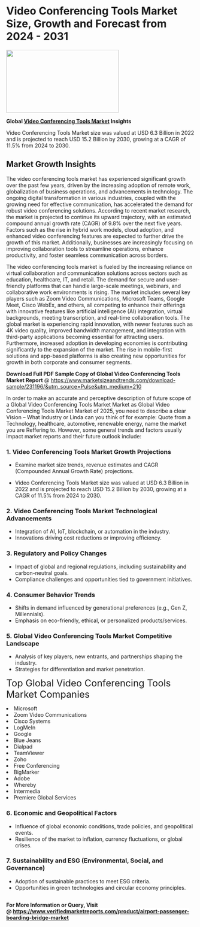 <H1>Video Conferencing Tools Market Size, Growth and Forecast from 2024 - 2031</H1><img class="aligncenter size-medium wp-image-584254" src="https://thirdeyenews.in/wp-content/uploads/2024/09/Global-Market-Research-300x168.jpeg" alt="" width="300" height="168" /><p><strong>Global&nbsp;<a href="https://www.marketsizeandtrends.com/download-sample/231196/&amp;utm_source=Pulse&amp;utm_medium=210">Video Conferencing Tools Market</a> Insights</strong></p><p>Video Conferencing Tools Market size was valued at USD 6.3 Billion in 2022 and is projected to reach USD 15.2 Billion by 2030, growing at a CAGR of 11.5% from 2024 to 2030.</p><p><h2>Market Growth Insights</h2> <p>The video conferencing tools market has experienced significant growth over the past few years, driven by the increasing adoption of remote work, globalization of business operations, and advancements in technology. The ongoing digital transformation in various industries, coupled with the growing need for effective communication, has accelerated the demand for robust video conferencing solutions. According to recent market research, the market is projected to continue its upward trajectory, with an estimated compound annual growth rate (CAGR) of 9.8% over the next five years. Factors such as the rise in hybrid work models, cloud adoption, and enhanced video conferencing features are expected to further drive the growth of this market. Additionally, businesses are increasingly focusing on improving collaboration tools to streamline operations, enhance productivity, and foster seamless communication across borders. </p> <p>The video conferencing tools market is fueled by the increasing reliance on virtual collaboration and communication solutions across sectors such as education, healthcare, IT, and retail. The demand for secure and user-friendly platforms that can handle large-scale meetings, webinars, and collaborative work environments is rising. The market includes several key players such as Zoom Video Communications, Microsoft Teams, Google Meet, Cisco WebEx, and others, all competing to enhance their offerings with innovative features like artificial intelligence (AI) integration, virtual backgrounds, meeting transcription, and real-time collaboration tools. The global market is experiencing rapid innovation, with newer features such as 4K video quality, improved bandwidth management, and integration with third-party applications becoming essential for attracting users. Furthermore, increased adoption in developing economies is contributing significantly to the expansion of the market. The rise in mobile-first solutions and app-based platforms is also creating new opportunities for growth in both corporate and consumer segments. </p><p><span class=""><strong>Download Full PDF Sample Copy of Global Video Conferencing Tools Market Report</strong> @ <a href="https://www.marketsizeandtrends.com/download-sample/231196/&amp;utm_source=Pulse&amp;utm_medium=210" target="_blank">https://www.marketsizeandtrends.com/download-sample/231196/&amp;utm_source=Pulse&amp;utm_medium=210</a></span></p><p>In order to make an accurate and perceptive description of future scope of a Global&nbsp;Video Conferencing Tools Market Market as Global&nbsp;Video Conferencing Tools Market Market of 2025, you need to describe a clear Vision &ndash; What Industry or Linda can you think of for example: Quote from a Technology, healthcare, automotive, renewable energy, name the market you are Reffering to. However, some general trends and factors usually impact market reports and their future outlook include:</p><h3>1.&nbsp;<strong>Video Conferencing Tools Market Growth Projections</strong></h3><ul><li>Examine market size trends, revenue estimates and CAGR (Compounded Annual Growth Rate) projections.</li><li><p>Video Conferencing Tools Market size was valued at USD 6.3 Billion in 2022 and is projected to reach USD 15.2 Billion by 2030, growing at a CAGR of 11.5% from 2024 to 2030.</p></li></ul><h3>2.&nbsp;<strong>Video Conferencing Tools Market Technological Advancements</strong></h3><ul><li>Integration of AI, IoT, blockchain, or automation in the industry.</li><li>Innovations driving cost reductions or improving efficiency.</li></ul><h3>3.&nbsp;<strong>Regulatory and Policy Changes</strong></h3><ul><li>Impact of global and regional regulations, including sustainability and carbon-neutral goals.</li><li>Compliance challenges and opportunities tied to government initiatives.</li></ul><h3>4.&nbsp;<strong>Consumer Behavior Trends</strong></h3><ul><li>Shifts in demand influenced by generational preferences (e.g., Gen Z, Millennials).</li><li>Emphasis on eco-friendly, ethical, or personalized products/services.</li></ul><h3>5.&nbsp;<strong>Global Video Conferencing Tools Market Competitive Landscape</strong></h3><ul><li>Analysis of key players, new entrants, and partnerships shaping the industry.</li><li>Strategies for differentiation and market penetration.</li></ul><p data-pm-slice="1 1 []"><span style="color: inherit; font-family: inherit; font-size: 25px;">Top Global Video Conferencing Tools Market Companies</span></p><div class="" data-test-id=""><p><li>Microsoft</li><li> Zoom Video Communications</li><li> Cisco Systems</li><li> LogMeIn</li><li> Google</li><li> Blue Jeans</li><li> Dialpad</li><li> TeamViewer</li><li> Zoho</li><li> Free Conferencing</li><li> BigMarker</li><li> Adobe</li><li> Whereby</li><li> Intermedia</li><li> Premiere Global Services</li></p></div><h3>6.&nbsp;<strong>Economic and Geopolitical Factors</strong></h3><ul><li>Influence of global economic conditions, trade policies, and geopolitical events.</li><li>Resilience of the market to inflation, currency fluctuations, or global crises.</li></ul><h3>7.&nbsp;<strong>Sustainability and ESG (Environmental, Social, and Governance)</strong></h3><ul><li>Adoption of sustainable practices to meet ESG criteria.</li><li>Opportunities in green technologies and circular economy principles.</li></ul><h2><strong style="font-size: 14px;">For More Information or Query, Visit @&nbsp;</strong><a style="background-color: #ffffff; font-size: 14px;" href="https://www.marketsizeandtrends.com/report/video-conferencing-tools-market/" target="_blank">https://www.verifiedmarketreports.com/product/airport-passenger-boarding-bridge-market</a></h2>
